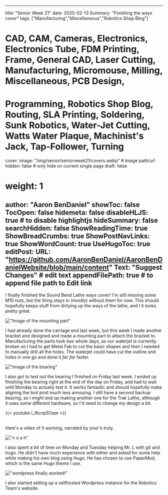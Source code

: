 
---
title: "Senior Week 21"
date: 2025-02-13
Summary: "Finishing the ways cover"
tags: ["Manufacturing","Miscellaneous","Robotics Shop Blog"]
# CAD, CAM, Cameras, Electronics, Electronics Tube, FDM Printing, Frame, General CAD, Laser Cutting, Manufacturing, Micromouse, Milling, Miscellaneous, PCB Design,
# Programming, Robotics Shop Blog, Routing, SLA Printing, Soldering, Sunk Robotics, Water-Jet Cutting, Watts Water Plaque, Machinist's Jack, Tap-Follower, Turning
cover:
    image: "/img/senior/seniorweek21/covers.webp" # image path/url
    hidden: false # only hide on current single page
draft: false

# weight: 1
author: "Aaron BenDaniel"
showToc: false
TocOpen: false
hidemeta: false
disableHLJS: true # to disable highlightjs
hideSummary: false
searchHidden: false
ShowReadingTime: true
ShowBreadCrumbs: true
ShowPostNavLinks: true
ShowWordCount: true
UseHugoToc: true
editPost:
    URL: "https://github.com/AaronBenDaniel/AaronBenDanielWebsite/blob/main/content"
    Text: "Suggest Changes" # edit text
    appendFilePath: true # to append file path to Edit link
---

I finally finished the Sound Bend Lathe ways cover! I'm still missing some M10 nuts, but the thing stays in (mostly) without them for now. This should hopefully keeps stuff from dirtying up the ways of the lathe, and I it looks  pretty great.

!["Image of the mounting part"](/img/senior/seniorweek21/mount.webp)

I had already done the carriage end last week, but this week I made another bracket and designed and made a mounting part to attach the bracket to. Manufacturing the parts took two whole days, as our waterjet is currently broken so I had to get Metal Fab to cut the basic shapes and then I needed to manually drill all the holes. The waterjet could have cut the outline and holes in one go and done it *far far* faster. 

!["Image of the bearing"](/img/senior/seniorweek20/bearing.webp)

I also got to test out the bearing I finished on Friday last week. I ended up finishing the bearing right at the end of the day on Friday, and had to wait until Monday to actually test it. It works fantastic and should hopefully make aligning the tool post much less annoying. I still have a second backup bearing, so I might end up making another one for the Trak Lathe, although it uses some different hardware, so I'd need to change my design a bit.

{{< youtube l_i6cnpSOqw >}}

\
Here's a video of it working, narrated by your's truly.

!["n o a h"](/img/senior/seniorweek21/noah.webp)

I also spent a bit of time on Monday and Tuesday helping Mr. L with git and hugo. He didn't have much experience with either and asked for some help while making his own blog using Hugo. He has chosen to use PaperMod, which is the same Hugo theme I use.

!["wordpress finally worked!"](/img/senior/seniorweek21/wordpress.webp)

I also started setting up a selfhosted Wordpress instance for the Robotics Team's website.
